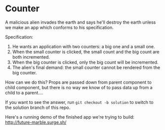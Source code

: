 # Counter

A malicious alien invades the earth and says he'll destroy the earth unless we make an app which conforms to his specification.

Specification:

1. He wants an application with two counters: a big one and a small one.
2. When the small counter is clicked, the small count and the big count are both incremented.
3. When the big counter is clicked, only the big count will be incremented.
4. The alien's final demand: the small counter cannot be rendered from the big counter.

How can we do this? Props are passed down from parent component to child component, but there is no way we know of to pass data up from a child to a parent....

If you want to see the answer, run `git checkout -b solution` to switch to the solution branch of this repo.

Here's a running demo of the finished app we're trying to build: http://future-marble.surge.sh/

